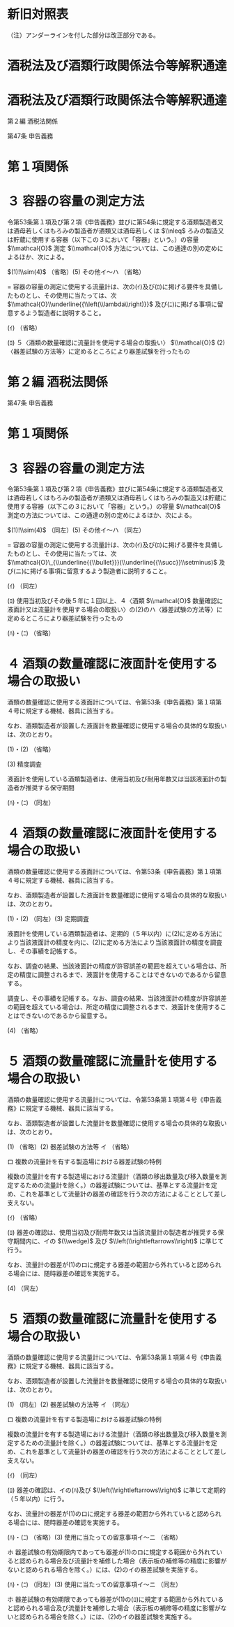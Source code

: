 # 新旧対照表

（注）アンダーラインを付した部分は改正部分である。

# 酒税法及び酒類行政関係法令等解釈通達

# 酒税法及び酒類行政関係法令等解釈通達

第２編 酒税法関係

第47条 申告義務

# 第１項関係

# ３ 容器の容量の測定方法

令第53条第１項及び第２項《申告義務》並びに第54条に規定する酒類製造者又は酒母若しくはもろみの製造者が酒類又は酒母若しくは $\\nleq$ ろみの製造又は貯蔵に使用する容器（以下この３において「容器」という。）の容量 $\\mathcal{O}$ 測定 $\\mathcal{O}$ 方法については、この通達の別の定めによるほか、次による。

$(1)!\\sim(4)$ （省略）(5) その他イ～ハ （省略）

$=$ 容器の容量の測定に使用する流量計は、次の(ｲ)及び(ﾛ)に掲げる要件を具備したものとし、その使用に当たっては、次 $\\mathcal{O}\\underline{{\\left(\\lambda\\right)}}$ 及び(ﾆ)に掲げる事項に留意するよう製造者に説明すること。

(ｲ) （省略）

(ﾛ) ５〈酒類の数量確認に流量計を使用する場合の取扱い〉 $\\mathcal{O}$ (2)〈器差試験の方法等〉に定めるところにより器差試験を行ったもの

# 第２編 酒税法関係

第47条 申告義務

# 第１項関係

# ３ 容器の容量の測定方法

令第53条第１項及び第２項《申告義務》並びに第54条に規定する酒類製造者又は酒母若しくはもろみの製造者が酒類又は酒母若しくはもろみの製造又は貯蔵に使用する容器（以下この３において「容器」という。）の容量 $\\mathcal{O}$ 測定の方法については、この通達の別の定めによるほか、次による。

$(1)!\\sim(4)$ （同左）(5) その他イ～ハ （同左）

$=$ 容器の容量の測定に使用する流量計は、次の(ｲ)及び(ﾛ)に掲げる要件を具備したものとし、その使用に当たっては、次 $\\mathcal{O}\_{\\underline{{\\bullet}}}(\\underline{{\\succ}}\\setminus)$ 及び(ニ)に掲げる事項に留意するよう製造者に説明すること。

(ｲ) （同左）

(ﾛ) 使用当初及びその後５年に１回以上、４〈酒類 $\\mathcal{O}$ 数量確認に液面計又は流量計を使用する場合の取扱い〉の(2)のハ〈器差試験の方法等〉に定めるところにより器差試験を行ったもの

(ﾊ)・(ﾆ) （省略）

# ４ 酒類の数量確認に液面計を使用する場合の取扱い

酒類の数量確認に使用する液面計については、令第53条《申告義務》第１項第４号に規定する機械、器具に該当する。

なお、酒類製造者が設置した液面計を数量確認に使用する場合の具体的な取扱いは、次のとおり。

(1)・(2) （省略）

(3) 精度調査

液面計を使用している酒類製造者は、使用当初及び耐用年数又は当該液面計の製造者が推奨する保守期間

(ﾊ)・(ﾆ) （同左）

# ４ 酒類の数量確認に液面計を使用する場合の取扱い

酒類の数量確認に使用する液面計については、令第53条《申告義務》第１項第４号に規定する機械、器具に該当する。

なお、酒類製造者が設置した液面計を数量確認に使用する場合の具体的な取扱いは、次のとおり。

(1)・(2) （同左）(3) 定期調査

液面計を使用している酒類製造者は、定期的（５年以内）に(2)に定める方法により当該液面計の精度を内に、(2)に定める方法により当該液面計の精度を調査し、その事績を記帳する。

なお、調査の結果、当該液面計の精度が許容誤差の範囲を超えている場合は、所定の精度に調整されるまで、液面計を使用することはできないのであるから留意する。

調査し、その事績を記帳する。なお、調査の結果、当該液面計の精度が許容誤差の範囲を超えている場合は、所定の精度に調整されるまで、液面計を使用することはできないのであるから留意する。

(4) （省略）

# ５ 酒類の数量確認に流量計を使用する場合の取扱い

酒類の数量確認に使用する流量計については、令第53条第１項第４号《申告義務》に規定する機械、器具に該当する。

なお、酒類製造者が設置した流量計を数量確認に使用する場合の具体的な取扱いは、次のとおり。

(1) （省略）(2) 器差試験の方法等 イ （省略）

ロ 複数の流量計を有する製造場における器差試験の特例

複数の流量計を有する製造場における流量計（酒類の移出数量及び移入数量を測定するための流量計を除く。）の器差試験については、基準とする流量計を定め、これを基準として流量計の器差の確認を行う次の方法によることとして差し支えない。

(ｲ) （省略）

(ﾛ) 器差の確認は、使用当初及び耐用年数又は当該流量計の製造者が推奨する保守期間内に、イの $(\\wedge)$ 及び $\\left(\\rightleftarrows\\right)$ に準じて行う。

なお、流量計の器差が(1)のロに規定する器差の範囲から外れていると認められる場合には、随時器差の確認を実施する。

(4) （同左）

# ５ 酒類の数量確認に流量計を使用する場合の取扱い

酒類の数量確認に使用する流量計については、令第53条第１項第４号《申告義務》に規定する機械、器具に該当する。

なお、酒類製造者が設置した流量計を数量確認に使用する場合の具体的な取扱いは、次のとおり。

(1) （同左）(2) 器差試験の方法等 イ （同左）

ロ 複数の流量計を有する製造場における器差試験の特例

複数の流量計を有する製造場における流量計（酒類の移出数量及び移入数量を測定するための流量計を除く。）の器差試験については、基準とする流量計を定め、これを基準として流量計の器差の確認を行う次の方法によることとして差し支えない。

(ｲ) （同左）

(ﾛ) 器差の確認は、イの(ﾊ)及び $\\left(\\rightleftarrows\\right)$ に準じて定期的（５年以内）に行う。

なお、流量計の器差が(1)のロに規定する器差の範囲から外れていると認められる場合には、随時器差の確認を実施する。

(ﾊ)・(ﾆ) （省略）(3) 使用に当たっての留意事項イ～ニ （省略）

ホ 器差試験の有効期限内であっても器差が(1)のロに規定する範囲から外れていると認められる場合及び流量計を補修した場合（表示板の補修等の精度に影響がないと認められる場合を除く。）には、(2)のイの器差試験を実施する。

(ﾊ)・(ﾆ) （同左）(3) 使用に当たっての留意事項イ～ニ （同左）

ホ 器差試験の有効期限であっても器差が(1)の(ﾛ)に規定する範囲から外れていると認められる場合及び流量計を補修した場合（表示板の補修等の精度に影響がないと認められる場合を除く。）には、(2)のイの器差試験を実施する。